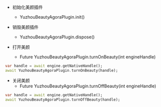 *  初始化美颜插件
   *  YuzhouBeautyAgoraPlugin.init()

*  销毁美颜插件
   *  YuzhouBeautyAgoraPlugin.dispose()

*  打开美颜
   *  Future<void> YuzhouBeautyAgoraPlugin.turnOnBeauty(int engineHandle)

```dart
var handle = await engine.getNativeHandle();
await YuzhouBeautyAgoraPlugin.turnOnBeauty(handle);
```

* 关闭美颜
  * Future<void> YuzhouBeautyAgoraPlugin.turnOffBeauty(int engineHandle)


```dart
var handle = await engine.getNativeHandle();
await YuzhouBeautyAgoraPlugin.turnOffBeauty(handle);
```